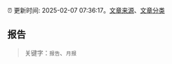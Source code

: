 :alarm_clock: 更新时间: 2025-02-07 07:36:17。[文章来源](/README.md)、[文章分类](/TAGS.md)

## 报告


> 关键字：`报告`、`月报`



